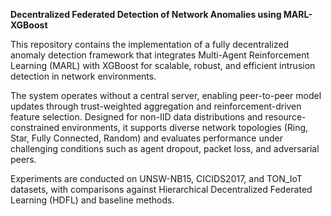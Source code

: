 **Decentralized Federated Detection of Network Anomalies using MARL-XGBoost**


This repository contains the implementation of a fully decentralized anomaly detection framework that integrates Multi-Agent Reinforcement Learning (MARL) with XGBoost for scalable, robust, and efficient intrusion detection in network environments.

The system operates without a central server, enabling peer-to-peer model updates through trust-weighted aggregation and reinforcement-driven feature selection. Designed for non-IID data distributions and resource-constrained environments, it supports diverse network topologies (Ring, Star, Fully Connected, Random) and evaluates performance under challenging conditions such as agent dropout, packet loss, and adversarial peers.

Experiments are conducted on UNSW-NB15, CICIDS2017, and TON_IoT datasets, with comparisons against Hierarchical Decentralized Federated Learning (HDFL) and baseline methods.
